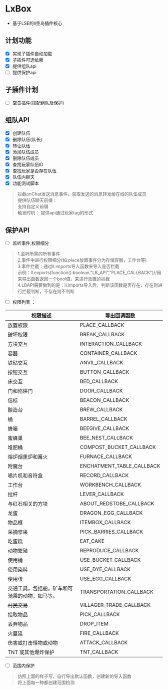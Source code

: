 # LxBox
- 基于LSE的ll空岛插件核心
## 计划功能
- [x] 实现子插件自动加载
- [x] 子插件可选依赖
- [x] 提供组队api
- [ ] 提供保护api
## 子插件计划
- [ ] 空岛插件(搭配组队及保护)


## 组队API
- [x] 创建队伍
- [x] 删除队伍(队长)
- [x] 转让队伍
- [x] 添加队伍成员
- [x] 删除队伍成员
- [x] 查找玩家队伍ID
- [x] 查找玩家是否存在队伍
- [x] 队伍内聊天
- [x] 功能测试脚本
> 拦截onChat发送消息事件，获取发送的消息转发给在线的队伍成员<br>提供队伍聊天前缀：<br>支持自定义前缀<br>触发时机： 提供api通过玩家tag的形式

##  保护API
- [ ] 监听事件,权限细分
> 1.监听所需的所有事件<br>2.事件中进行权限细分(如:place放置事件分为存储容器，工作台等)<br>3.事件拦截：通过ll.imports导入函数来导入是否拦截<br>示例：ll.exports(function():boolean,"LB_API","PLACE_CALLBACK")//用来导出函数返回一个bool值，来进行放置的拦截<br>4.LBAPI需要做到的是：ll.imports导入后，判断该函数是否存在，存在则进行拦截判断，不存在则不判断
- [ ] 权限列表 ：

| 权限描述 | 导出回调函数 | 
| ------- | ---------- |
| 放置权限 | PLACE_CALLBACK |
| 破坏权限 | BREAK_CALLBACK |
| 方块交互 | INTERACTION_CALLBACK |
| 容器 | CONTAINER_CALLBACK |
| 铁砧交互 | ANVIL_CALLBACK |
| 按钮交互 | BUTTON_CALLBACK |
| 床交互 | BED_CALLBACK |
| 门和陷阱门 | DOOR_CALLBACK |
| 信标 | BEACON_CALLBACK |
| 酿造台 | BREW_CALLBACK |
| 桶 | BARREL_CALLBACK |
| 蜂箱 | BEEGIVE_CALLBACK |
| 蜜蜂巢 | BEE_NEST_CALLBACK |
| 堆肥桶 | COMPOST_BUCKET_CALLBACK |
| 熔炉烟熏炉和篝火 | FURNACE_CALLBACK |
| 附魔台 | ENCHATMENT_TABLE_CALLBACK |
| 唱片机和音符盒 | RECORD_CALLBACK |
| 工作台 | WORKBENCH_CALLBACK |
| 拉杆 | LEVER_CALLBACK |
| 与红石相关的方块 | ABOUT_REDSTOBE_CALLBACK |
| 龙蛋 | DRAGON_EGG_CALLBACK |
| 物品框 | ITEMBOX_CALLBACK |
| 采摘浆果 | PICK_BARRIES_CALLBACK |
| 吃蛋糕 | EAT_CAKE |
| 动物繁殖 | REPRODUCE_CALLBACK |
| 使用桶 | USE_BUCKET_CALLBACK |
| 使用染料 | USE_DYE_CALLBACK |
| 使用蛋 | USE_EGG_CALLBACK |
| 交通工具，包括船，矿车和可骑乘的动物，如马等。 | TRANSPORTATION_CALLBACK |
| ~~村民交易~~ | ~~VILLAGER_TRADE_CALLBACK~~ |
| 拾取物品 | PICK_CALLBACK |
| 丢弃物品 | DROP_ITEM |
| 火蔓延 | FIRE_CALLBACK |
| 伤害或打击怪物或动物 | ATTACK_CALLBACK |
|TNT 或其他爆炸保护|TNT_CALLBACK|

- [ ] 范围内保护
> 仿照上面的样子写，自行导出默认函数，创建新的导入函数<br>将上面每一种都创建范围检测